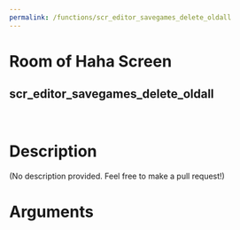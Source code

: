 ```yaml
---
permalink: /functions/scr_editor_savegames_delete_oldall
---
```

# Room of Haha Screen  
## scr_editor_savegames_delete_oldall  
&nbsp;  
# Description  
(No description provided. Feel free to make a pull request!) 
&nbsp;  
# Arguments


